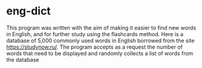 # eng-dict
 This program was written with the aim of making it easier to find new words in English, and for further study using the flashcards method. Here is a database of 5,000 commonly used words in English borrowed from the site https://studynow.ru/. The program accepts as a request the number of words that need to be displayed and randomly collects a list of words from the database
